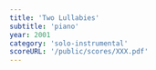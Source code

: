 ```yaml
---
title: 'Two Lullabies'
subtitle: 'piano'
year: 2001
category: 'solo-instrumental'
scoreURL: '/public/scores/XXX.pdf'
---
```

